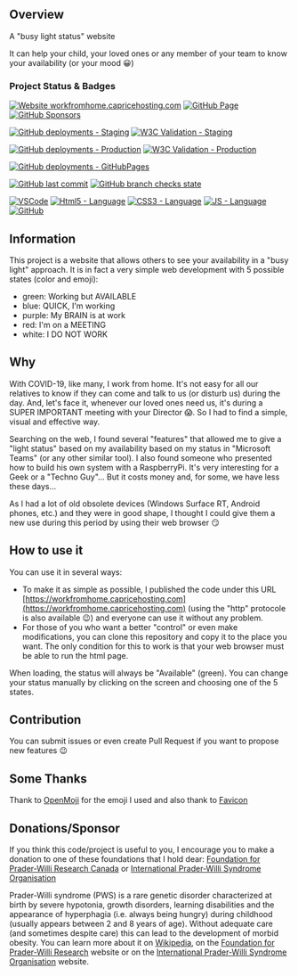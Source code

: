 ## Overview

A "busy light status" website

It can help your child, your loved ones or any member of your team to know your availability (or your mood 😀)

### Project Status & Badges

[![Website workfromhome.capricehosting.com](https://img.shields.io/website-up-down-green-red/https/workfromhome.capricehosting.com.svg?label=WebSite)](https://workfromhome.capricehosting.com)
[![GitHub Page](https://img.shields.io/website-up-down-green-red/https/alexchapar.github.io/web-busy-light.svg?label=GitHub%20Page&logo=github)](https://alexchapar.github.io/web-busy-light)
[![GitHub Sponsors](https://img.shields.io/github/sponsors/alexchapar?logo=github-sponsors&logoColor=white)](#donations-sponsor)

[![GitHub deployments - Staging](https://img.shields.io/github/deployments/alexchapar/web-busy-light/staging?label=staging&logo=github-actions&logoColor=white)](https://github.com/alexchapar/web-busy-light/deployments/activity_log?environment=staging)
[![W3C Validation - Staging](https://img.shields.io/w3c-validation/html?targetUrl=https%3A%2F%2Fstaging.workfromhome.capricehosting.com%2F&label=staging&logo=w3c&logoColor=white)](https://validator.w3.org/nu/?doc=https%3A%2F%2Fstaging.workfromhome.capricehosting.com%2F)

[![GitHub deployments - Production](https://img.shields.io/github/deployments/alexchapar/web-busy-light/production?label=production&logo=github-actions&logoColor=white)](https://github.com/alexchapar/web-busy-light/deployments/activity_log?environment=production)
[![W3C Validation - Production](https://img.shields.io/w3c-validation/html?targetUrl=https%3A%2F%2Fworkfromhome.capricehosting.com%2F&label=production&logo=w3c&logoColor=white)](https://validator.w3.org/nu/?doc=https%3A%2F%2Fworkfromhome.capricehosting.com%2F)

[![GitHub deployments - GitHubPages](https://img.shields.io/github/deployments/alexchapar/web-busy-light/staging?label=github-pages&logo=github-actions&logoColor=white)](https://alexchapar.github.io/web-busy-light/)

[![GitHub last commit](https://img.shields.io/github/last-commit/alexchapar/web-busy-light/master?logo=git&logoColor=white)](https://github.com/alexchapar/web-busy-light/commits/master)
[![GitHub branch checks state](https://img.shields.io/github/checks-status/alexchapar/web-busy-light/master?label=status%20-%20master&logo=git&logoColor=white)](https://github.com/alexchapar/web-busy-light)

[![VSCode](https://img.shields.io/badge/VS%20Code-success?logo=visual-studio-code&logoColor=white)](https://github.com/alexchapar/web-busy-light)
[![Html5 - Language](https://img.shields.io/badge/HTML-important?logo=html5&logoColor=white)](https://github.com/alexchapar/web-busy-light)
[![CSS3 - Language](https://img.shields.io/badge/CSS-informational?logo=css3&logoColor=white)](https://github.com/alexchapar/web-busy-light)
[![JS - Language](https://img.shields.io/badge/JS-yellow?logo=javascript&logoColor=white)](https://github.com/alexchapar/web-busy-light)
[![GitHub](https://img.shields.io/github/license/alexchapar/web-busy-light)](https://github.com/alexchapar/web-busy-light/blob/master/LICENSE)

## Information

This project is a website that allows others to see your availability in a "busy light" approach. It is in fact a very simple web development with 5 possible states (color and emoji):

- green: Working but AVAILABLE
- blue: QUICK, I'm working
- purple: My BRAIN is at work
- red: I'm on a MEETING
- white: I DO NOT WORK

## Why

With COVID-19, like many, I work from home. It's not easy for all our relatives to know if they can come and talk to us (or disturb us) during the day. And, let's face it, whenever our loved ones need us, it's during a SUPER IMPORTANT meeting with your Director 😱. So I had to find a simple, visual and effective way.

Searching on the web, I found several "features" that allowed me to give a "light status" based on my availability based on my status in "Microsoft Teams" (or any other similar tool).  I also found someone who presented how to build his own system with a RaspberryPi. It's very interesting for a Geek or a "Techno Guy"... But it costs money and, for some, we have less these days...

As I had a lot of old obsolete devices (Windows Surface RT, Android phones, etc.) and they were in good shape, I thought I could give them a new use during this period by using their web browser 😏

## How to use it

You can use it in several ways:

- To make it as simple as possible, I published the code under this URL [https://workfromhome.capricehosting.com](https://workfromhome.capricehosting.com) (using the "http" protocole is also available 😉) and everyone can use it without any problem.
- For those of you who want a better "control" or even make modifications, you can clone this repository and copy it to the place you want. The only condition for this to work is that your web browser must be able to run the html page.

When loading, the status will always be "Available" (green). You can change your status manually by clicking on the screen and choosing one of the 5 states.

## Contribution

You can submit issues or even create Pull Request if you want to propose new features 😉

## Some Thanks

Thank to [OpenMoji](https://openmoji.org/library/#group=smileys-emotion) for the emoji I used and also thank to [Favicon](https://favicon.io/emoji-favicons/necktie/)

## Donations/Sponsor

If you think this code/project is useful to you, I encourage you to make a donation to one of these foundations that I hold dear: [Foundation for Prader-Willi Research Canada](https://www.fpwr.ca/donate/) or [International Prader-Willi Syndrome Organisation](https://ipwso.org/make-a-donation/)

Prader-Willi syndrome (PWS) is a rare genetic disorder characterized at birth by severe hypotonia, growth disorders, learning disabilities and the appearance of hyperphagia (i.e. always being hungry) during childhood (usually appears between 2 and 8 years of age). Without adequate care (and sometimes despite care) this can lead to the development of morbid obesity. You can learn more about it on [Wikipedia](https://en.wikipedia.org/wiki/Prader%E2%80%93Willi_syndrome), on the [Foundation for Prader-Willi Research](https://www.fpwr.org/) website or on the [International Prader-Willi Syndrome Organisation](https://ipwso.org/) website.
